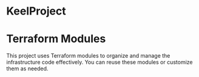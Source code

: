 # KeelProject

# Terraform Modules
This project uses Terraform modules to organize and manage the infrastructure code effectively. You can reuse these modules or customize them as needed.
